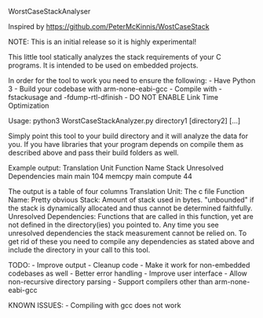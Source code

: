 WorstCaseStackAnalyser

Inspired by https://github.com/PeterMcKinnis/WostCaseStack

NOTE: This is an initial release so it is highly experimental!


This little tool statically analyzes the stack requirements of your C programs.
It is intended to be used on embedded projects.

In order for the tool to work you need to ensure the following:
	- Have Python 3
	- Build your codebase with arm-none-eabi-gcc
	- Compile with -fstackusage and -fdump-rtl-dfinish
	- DO NOT ENABLE Link Time Optimization

Usage:
	python3 WorstCaseStackAnalyzer.py directory1 [directory2] [...]

Simply point this tool to your build directory and it will analyze the data for you.
If you have libraries that your program depends on compile them as described above and pass their build folders as well.


Example output:
	Translation Unit	Function Name	Stack	Unresolved Dependencies
	main			main		  104	memcpy
	main			compute		   44

The output is a table of four columns
	Translation Unit:
		The c file
	Function Name:
		Pretty obvious
	Stack:
		Amount of stack used in bytes. "unbounded" if the stack is dynamically allocated and thus cannot be determined faithfully.
	Unresolved Dependencies:
		Functions that are called in this function, yet are not defined in the directory(ies) you pointed to.
		Any time you see unresolved dependencies the stack measurement cannot be relied on.
		To get rid of these you need to compile any dependencies as stated above and include the directory in your call to this tool.


TODO:
	- Improve output
	- Cleanup code
	- Make it work for non-embedded codebases as well
	- Better error handling
	- Improve user interface
	- Allow non-recursive directory parsing
	- Support compilers other than arm-none-eabi-gcc

KNOWN ISSUES:
	- Compiling with gcc does not work
